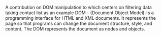 A contribution on DOM manipulation to which centers on filtering data taking contact list as an example
DOM - (Document Object Model)-Is a programming interface for HTML and XML documents. It represents the page so that programs can change the document structure, style, and content. The DOM represents the document as nodes and objects.
